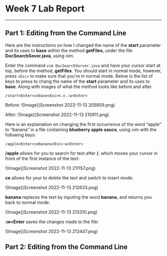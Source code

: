 # Week 7 Lab Report

---

## Part 1: Editing from the Command Line

Here are the instructions on how I changed the name of the **start** parameter and its uses to **base** 
within the method **getFiles**, under the file **DocSearchSever.java**, using vim.

Enter the command `vim DocSearchServer.java` and have your cursor start at top, before the method,
**getFiles**. You should start in normal mode, however, press `<Esc>` to make sure that you're in normal mode. 
Below is the list of keys to press to chang the name of the **start** parameter and its uses to **base**. 
Along with images of what the method looks like before and after. 

`/start<Enter>cebase<Esc>n.n.:w<Enter>`

Before: 
![Image](Screenshot 2022-11-13 205859.png)

After:
![Image](Screenshot 2022-11-13 210911.png)

Here is an explaination on changing the first occurrence of the word “apple” to “banana” in a file containing 
**blueberry apple sauce**, using vim with the following keys: 

`/apple<Enter>cebanana<Esc>:w<Enter>`

**/apple<Enter>** allows for you to search for text after **/**, which moves your cursor in front
of the first instance of the text:

![Image](Screenshot 2022-11-13 211157.png)

**ce**  allows for your to delete the text and switch to insert mode:

![Image](Screenshot 2022-11-13 212633.png)

**banana<Esc>** replaces the text by inputing the word **banana**, and 
**<Esc>** returns you back to normal mode:

![Image](Screenshot 2022-11-13 213310.png)

**:w<Enter** saves the changes made to the file:

![Image](Screenshot 2022-11-13 213447.png)

## Part 2: Editing from the Command Line